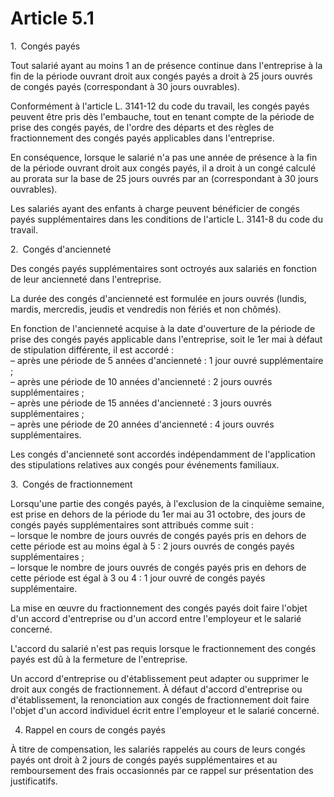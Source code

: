 # Article 5.1

1. Congés payés

Tout salarié ayant au moins 1 an de présence continue dans l'entreprise à la fin de la période ouvrant droit aux congés payés a droit à 25 jours ouvrés de congés payés (correspondant à 30 jours ouvrables).

Conformément à l'article L. 3141-12 du code du travail, les congés payés peuvent être pris dès l'embauche, tout en tenant compte de la période de prise des congés payés, de l'ordre des départs et des règles de fractionnement des congés payés applicables dans l'entreprise.

En conséquence, lorsque le salarié n'a pas une année de présence à la fin de la période ouvrant droit aux congés payés, il a droit à un congé calculé au prorata sur la base de 25 jours ouvrés par an (correspondant à 30 jours ouvrables).

Les salariés ayant des enfants à charge peuvent bénéficier de congés payés supplémentaires dans les conditions de l'article L. 3141-8 du code du travail.

2. Congés d'ancienneté

Des congés payés supplémentaires sont octroyés aux salariés en fonction de leur ancienneté dans l'entreprise.

La durée des congés d'ancienneté est formulée en jours ouvrés (lundis, mardis, mercredis, jeudis et vendredis non fériés et non chômés).

En fonction de l'ancienneté acquise à la date d'ouverture de la période de prise des congés payés applicable dans l'entreprise, soit le 1er mai à défaut de stipulation différente, il est accordé :  
 – après une période de 5 années d'ancienneté : 1 jour ouvré supplémentaire ;  
 – après une période de 10 années d'ancienneté : 2 jours ouvrés supplémentaires ;  
 – après une période de 15 années d'ancienneté : 3 jours ouvrés supplémentaires ;  
 – après une période de 20 années d'ancienneté : 4 jours ouvrés supplémentaires.

Les congés d'ancienneté sont accordés indépendamment de l'application des stipulations relatives aux congés pour événements familiaux.

3. Congés de fractionnement

Lorsqu'une partie des congés payés, à l'exclusion de la cinquième semaine, est prise en dehors de la période du 1er mai au 31 octobre, des jours de congés payés supplémentaires sont attribués comme suit :  
 – lorsque le nombre de jours ouvrés de congés payés pris en dehors de cette période est au moins égal à 5 : 2 jours ouvrés de congés payés supplémentaires ;  
 – lorsque le nombre de jours ouvrés de congés payés pris en dehors de cette période est égal à 3 ou 4 : 1 jour ouvré de congés payés supplémentaire.

La mise en œuvre du fractionnement des congés payés doit faire l'objet d'un accord d'entreprise ou d'un accord entre l'employeur et le salarié concerné.

L'accord du salarié n'est pas requis lorsque le fractionnement des congés payés est dû à la fermeture de l'entreprise.

Un accord d'entreprise ou d'établissement peut adapter ou supprimer le droit aux congés de fractionnement. À défaut d'accord d'entreprise ou d'établissement, la renonciation aux congés de fractionnement doit faire l'objet d'un accord individuel écrit entre l'employeur et le salarié concerné.

4. Rappel en cours de congés payés

À titre de compensation, les salariés rappelés au cours de leurs congés payés ont droit à 2 jours de congés payés supplémentaires et au remboursement des frais occasionnés par ce rappel sur présentation des justificatifs.

